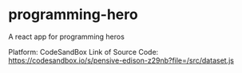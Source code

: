 # programming-hero
A react app for programming heros

Platform: CodeSandBox
Link of Source Code:  https://codesandbox.io/s/pensive-edison-z29nb?file=/src/dataset.js
